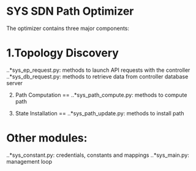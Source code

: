 SYS SDN Path Optimizer
==

The optimizer contains three major components:

1.Topology Discovery
==
..*sys_ep_request.py: methods to launch API requests with the controller
..*sys_db_request.py: methods to retrieve data from controller database server

2. Path Computation
==
..*sys_path_compute.py: methods to compute path

3. State Installation
==
..*sys_path_update.py: methods to install path

Other modules:
==
..*sys_constant.py: credentials, constants and mappings
..*sys_main.py: management loop 
